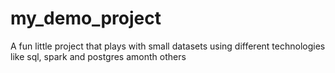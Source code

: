 # my_demo_project
A fun little project that plays with small datasets using different technologies like sql, spark and postgres amonth others
